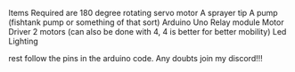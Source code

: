 Items Required are
180 degree rotating servo motor
A sprayer tip
A pump (fishtank pump or something of that sort)
Arduino Uno
Relay module
Motor Driver
2 motors (can also be done with 4, 4 is better for better mobility)
Led Lighting 


rest follow the pins in the arduino code. Any doubts join my discord!!!
